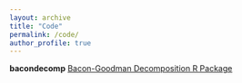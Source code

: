 ```yaml
---
layout: archive
title: "Code"
permalink: /code/
author_profile: true
---
```




**bacondecomp**
[Bacon-Goodman Decomposition R Package](https://github.com/evanjflack/bacondecomp)



